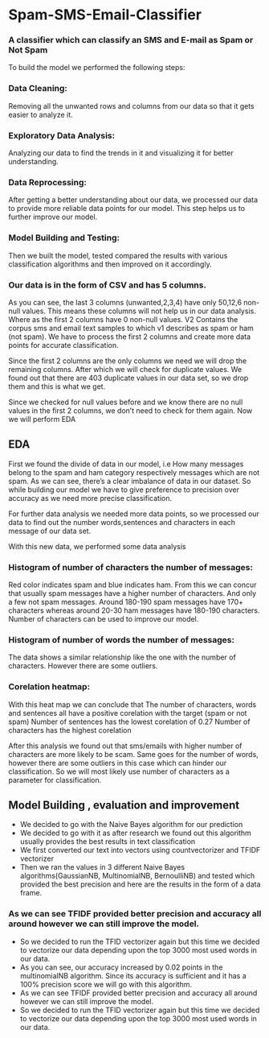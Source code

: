 # Spam-SMS-Email-Classifier

### A classifier which can classify an SMS and E-mail as Spam or Not Spam

To build the model we performed the following steps:

### Data Cleaning:
Removing all the unwanted rows and columns from our data so that it gets easier to analyze it.
### Exploratory Data Analysis:
Analyzing our data to find the trends in it and visualizing it for better understanding.
### Data Reprocessing:
After getting a better understanding about our data, we processed our data to provide more reliable data points for our model. This step helps us to further improve our model.
### Model Building and Testing:
Then we built the model, tested compared the results with various classification algorithms and then improved on it accordingly.

### Our data is in the form of CSV and has 5 columns.

As you can see, the last 3 columns (unwanted,2,3,4) have only 50,12,6 non-null values. This means these columns will not help us in our data analysis. Where as the first 2 columns have 0 non-null values.
V2 Contains the corpus sms and email text samples to which v1 describes as spam or ham (not spam). We have to process the first 2 columns and create more data points for accurate classification.

Since the first 2 columns are the only columns we need we will drop the remaining columns. After which we will check for duplicate values. We found out that there are 403 duplicate values in our data set, so we drop them and this is what we get.

Since we checked for null values before and we know there are no null values in the first 2 columns, we don’t need to check for them again. Now we will perform EDA

## EDA
First we found the divide of data in our model, i.e How many messages belong to the spam and ham category respectively messages which are not spam. As we can see, there’s a clear imbalance of data in our dataset. So while building our model we have to give preference to precision over accuracy as we need more precise classification.

For further data analysis we needed more data points, so we processed our data to find out the number words,sentences and characters in each message of our data set.

With this new data, we performed some data analysis
### Histogram of number of characters the number of messages:
Red color indicates spam and blue indicates ham. From this we can concur that usually spam messages have a higher number of characters. And only a few not spam messages. Around 180-190 spam messages have 170+ characters whereas around 20-30 ham messages have 180-190 characters. Number of characters can be used to improve our model.
### Histogram of number of words the number of messages:
The data shows a similar relationship like the one with the number of characters. However there are some outliers.
### Corelation heatmap:
With this heat map we can conclude that
The number of characters, words and sentences all have a positive corelation with the target (spam or not spam)
Number of sentences has the lowest corelation of 0.27
Number of characters has the highest corelation

After this analysis we found out that sms/emails with higher number of characters are more likely to be scam. Same goes for the number of words, however there are some outliers in this case which can hinder our classification. So we will most likely use number of characters as a parameter for classification.

## Model Building , evaluation and improvement
* We decided to go with the Naive Bayes algorithm for our prediction
* We decided to go with it as after research we found out this algorithm usually provides the best results in text classification
* We first converted our text into vectors using countvectorizer and TFIDF vectorizer
* Then we ran the values in 3 different Naive Bayes algorithms(GaussianNB, MultinomialNB, BernoulliNB) and tested which provided the best precision and here are the results in the form of a data frame.

### As we can see TFIDF provided better precision and accuracy all around however we can still improve the model.

* So we decided to run the TFID vectorizer again but this time we decided to vectorize our data depending upon the top 3000 most used words in our data.
* As you can see, our accuracy increased by  0.02 points in the multinomialNB algorithm. Since its accuracy is sufficient and it has a 100% precision score we will go with this algorithm.
* As we can see TFIDF provided better precision and accuracy all around however we can still improve the model.
* So we decided to run the TFID vectorizer again but this time we decided to vectorize our data depending upon the top 3000 most used words in our data. 
